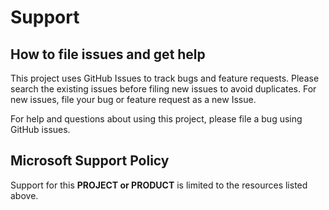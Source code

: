 # Support

## How to file issues and get help  

This project uses GitHub Issues to track bugs and feature requests. Please search the existing issues before filing new issues to avoid duplicates.  For new issues, file your bug or feature request as a new Issue.

For help and questions about using this project, please file a bug using GitHub issues.

## Microsoft Support Policy  

Support for this **PROJECT or PRODUCT** is limited to the resources listed above.
